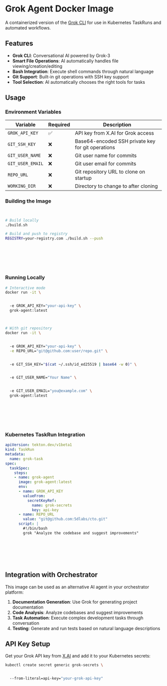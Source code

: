 # Grok Agent Docker Image

A containerized version of the [Grok CLI](https://github.com/superagent-ai/grok-cli) for use in Kubernetes TaskRuns and automated workflows.



## Features

- **Grok CLI**: Conversational AI powered by Grok-3
- **Smart File Operations**: AI automatically handles file viewing/creation/editing
- **Bash Integration**: Execute shell commands through natural language
- **Git Support**: Built-in git operations with SSH key support
- **Tool Selection**: AI automatically chooses the right tools for tasks



## Usage

### Environment Variables

| Variable | Required | Description |
|----------|----------|-------------|
| `GROK_API_KEY` | ✅ | API key from X.AI for Grok access |
| `GIT_SSH_KEY` | ❌ | Base64-encoded SSH private key for git operations |
| `GIT_USER_NAME` | ❌ | Git user name for commits |
| `GIT_USER_EMAIL` | ❌ | Git user email for commits |
| `REPO_URL` | ❌ | Git repository URL to clone on startup |
| `WORKING_DIR` | ❌ | Directory to change to after cloning |

### Building the Image





```bash


# Build locally
./build.sh

# Build and push to registry
REGISTRY=your-registry.com ./build.sh --push








```

### Running Locally





```bash
# Interactive mode
docker run -it \


  -e GROK_API_KEY="your-api-key" \
  grok-agent:latest



# With git repository
docker run -it \


  -e GROK_API_KEY="your-api-key" \
  -e REPO_URL="git@github.com:user/repo.git" \


  -e GIT_SSH_KEY="$(cat ~/.ssh/id_ed25519 | base64 -w 0)" \


  -e GIT_USER_NAME="Your Name" \


  -e GIT_USER_EMAIL="you@example.com" \
  grok-agent:latest








```

### Kubernetes TaskRun Integration





```yaml
apiVersion: tekton.dev/v1beta1
kind: TaskRun
metadata:
  name: grok-task
spec:
  taskSpec:
    steps:
    - name: grok-agent
      image: grok-agent:latest
      env:
      - name: GROK_API_KEY
        valueFrom:
          secretKeyRef:
            name: grok-secrets
            key: api-key
      - name: REPO_URL
        value: "git@github.com:5dlabs/cto.git"
      script: |
        #!/bin/bash
        grok "Analyze the codebase and suggest improvements"








```

## Integration with Orchestrator

This image can be used as an alternative AI agent in your orchestrator platform:

1. **Documentation Generation**: Use Grok for generating project documentation
2. **Code Analysis**: Analyze codebases and suggest improvements
3. **Task Automation**: Execute complex development tasks through conversation
4. **Testing**: Generate and run tests based on natural language descriptions



## API Key Setup

Get your Grok API key from [X.AI](https://x.ai) and add it to your Kubernetes secrets:





```bash
kubectl create secret generic grok-secrets \


  --from-literal=api-key="your-grok-api-key"








```